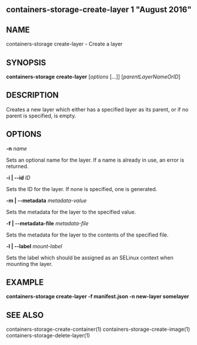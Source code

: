 ## containers-storage-create-layer 1 "August 2016"

## NAME
containers-storage create-layer - Create a layer

## SYNOPSIS
**containers-storage** **create-layer** [*options* [...]] [*parentLayerNameOrID*]

## DESCRIPTION
Creates a new layer which either has a specified layer as its parent, or if no
parent is specified, is empty.

## OPTIONS
**-n** *name*

Sets an optional name for the layer.  If a name is already in use, an error is
returned.

**-i | --id** *ID*

Sets the ID for the layer.  If none is specified, one is generated.

**-m | --metadata** *metadata-value*

Sets the metadata for the layer to the specified value.

**-f | --metadata-file** *metadata-file*

Sets the metadata for the layer to the contents of the specified file.

**-l | --label** *mount-label*

Sets the label which should be assigned as an SELinux context when mounting the
layer.

## EXAMPLE
**containers-storage create-layer -f manifest.json -n new-layer somelayer**

## SEE ALSO
containers-storage-create-container(1)
containers-storage-create-image(1)
containers-storage-delete-layer(1)
